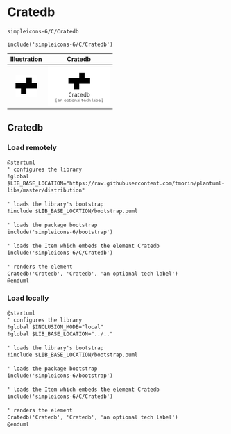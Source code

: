 # Cratedb


```text
simpleicons-6/C/Cratedb
```

```text
include('simpleicons-6/C/Cratedb')
```



| Illustration | Cratedb |
| :---: | :---: |
| ![illustration for Illustration](../../simpleicons-6/C/Cratedb.png) | ![illustration for Cratedb](../../simpleicons-6/C/Cratedb.Local.png) |




## Cratedb

### Load remotely
```plantuml
@startuml
' configures the library
!global $LIB_BASE_LOCATION="https://raw.githubusercontent.com/tmorin/plantuml-libs/master/distribution"

' loads the library's bootstrap
!include $LIB_BASE_LOCATION/bootstrap.puml

' loads the package bootstrap
include('simpleicons-6/bootstrap')

' loads the Item which embeds the element Cratedb
include('simpleicons-6/C/Cratedb')

' renders the element
Cratedb('Cratedb', 'Cratedb', 'an optional tech label')
@enduml
```

### Load locally
```plantuml
@startuml
' configures the library
!global $INCLUSION_MODE="local"
!global $LIB_BASE_LOCATION="../.."

' loads the library's bootstrap
!include $LIB_BASE_LOCATION/bootstrap.puml

' loads the package bootstrap
include('simpleicons-6/bootstrap')

' loads the Item which embeds the element Cratedb
include('simpleicons-6/C/Cratedb')

' renders the element
Cratedb('Cratedb', 'Cratedb', 'an optional tech label')
@enduml
```

